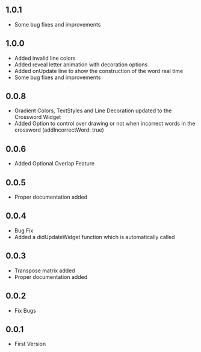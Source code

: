 ## 1.0.1

* Some bug fixes and improvements

## 1.0.0

* Added invalid line colors
* Added reveal letter animation with decoration options
* Added onUpdate line to show the construction of the word real time
* Some bug fixes and improvements

## 0.0.8

* Gradient Colors, TextStyles and Line Decoration updated to the Crossword Widget
* Added Option to control over drawing or not when incorrect words in the crossword (addIncorrectWord: true)

## 0.0.6

* Added Optional Overlap Feature

## 0.0.5

* Proper documentation added

## 0.0.4

* Bug Fix
* Added a didUpdateWidget function which is automatically called

## 0.0.3

* Transpose matrix added
* Proper documentation added

## 0.0.2

* Fix Bugs

## 0.0.1

* First Version


